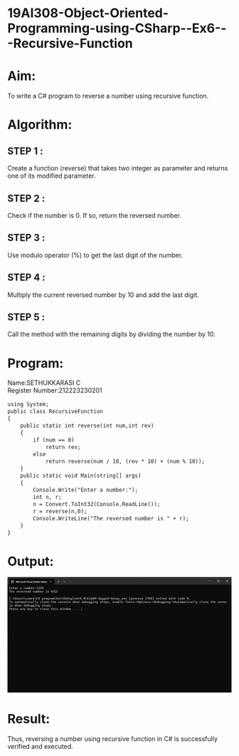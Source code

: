 # 19AI308-Object-Oriented-Programming-using-CSharp--Ex6---Recursive-Function


# Aim:
To write a C# program to reverse a number using recursive function.

# Algorithm:
## STEP 1 :
Create a function (reverse) that takes two integer as parameter and returns one of its modified parameter.

## STEP 2 :
Check if the number is 0. If so, return the reversed number.

## STEP 3 :
Use modulo operator (%) to get the last digit of the number.

## STEP 4 :
Multiply the current reversed number by 10 and add the last digit.

## STEP 5 :
Call the method with the remaining digits by dividing the number by 10.

# Program:
Name:SETHUKKARASI C<br>
Register Number:212223230201
```
using System;
public class RecursiveFunction
{
    public static int reverse(int num,int rev)
    {
        if (num == 0)
            return rev;
        else
            return reverse(num / 10, (rev * 10) + (num % 10));
    }
    public static void Main(string[] args)
    {
        Console.Write("Enter a number:");
        int n, r;
        n = Convert.ToInt32(Console.ReadLine());
        r = reverse(n,0);
        Console.WriteLine("The reversed number is " + r);
    }
}
```

# Output:
![output](image.png)

# Result:
Thus, reversing a number using recursive function in C# is successfully verified and executed.